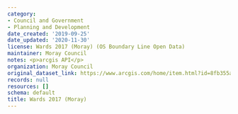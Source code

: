 ```yaml
---
category:
- Council and Government
- Planning and Development
date_created: '2019-09-25'
date_updated: '2020-11-30'
license: Wards 2017 (Moray) (OS Boundary Line Open Data)
maintainer: Moray Council
notes: <p>arcgis API</p>
organization: Moray Council
original_dataset_link: https://www.arcgis.com/home/item.html?id=8fb355abdba34c07b60dc31f3d55377c
records: null
resources: []
schema: default
title: Wards 2017 (Moray)
---
```

